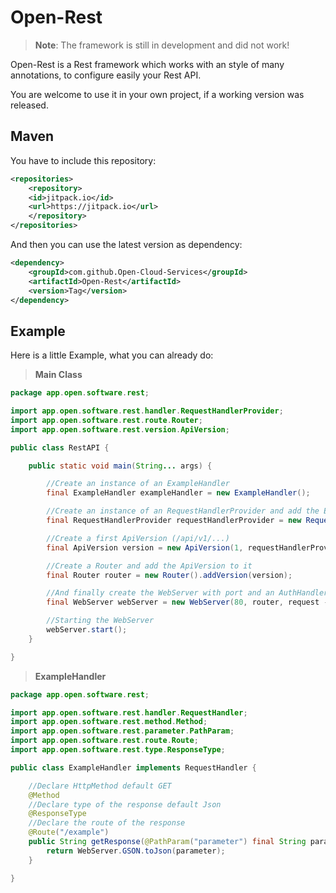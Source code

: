 # Open-Rest

>**Note**: The framework is still in development and did not work!

Open-Rest is a Rest framework which works with an style of many annotations, to configure easily your Rest API. 

You are welcome to use it in your own project, if a working version was released.

## Maven

You have to include this repository:
```xml
<repositories>
    <repository>
	<id>jitpack.io</id>
	<url>https://jitpack.io</url>
    </repository>
</repositories>
```
And then you can use the latest version as dependency:
```xml
<dependency>
    <groupId>com.github.Open-Cloud-Services</groupId>
    <artifactId>Open-Rest</artifactId>
    <version>Tag</version>
</dependency>
```

## Example

Here is a little Example, what you can already do:

>**Main Class**

```java 
package app.open.software.rest;

import app.open.software.rest.handler.RequestHandlerProvider;
import app.open.software.rest.route.Router;
import app.open.software.rest.version.ApiVersion;

public class RestAPI {

	public static void main(String... args) {

		//Create an instance of an ExampleHandler
		final ExampleHandler exampleHandler = new ExampleHandler();

		//Create an instance of an RequestHandlerProvider and add the ExampleHandler to it
		final RequestHandlerProvider requestHandlerProvider = new RequestHandlerProvider().add(exampleHandler);

		//Create a first ApiVersion (/api/v1/...)
		final ApiVersion version = new ApiVersion(1, requestHandlerProvider);

		//Create a Router and add the ApiVersion to it
		final Router router = new Router().addVersion(version);

		//And finally create the WebServer with port and an AuthHandler
		final WebServer webServer = new WebServer(80, router, request -> true);

		//Starting the WebServer
		webServer.start();
	}

}
```

>**ExampleHandler**
```java
package app.open.software.rest;

import app.open.software.rest.handler.RequestHandler;
import app.open.software.rest.method.Method;
import app.open.software.rest.parameter.PathParam;
import app.open.software.rest.route.Route;
import app.open.software.rest.type.ResponseType;

public class ExampleHandler implements RequestHandler {

	//Declare HttpMethod default GET
	@Method
	//Declare type of the response default Json
	@ResponseType
	//Declare the route of the response
	@Route("/example")
	public String getResponse(@PathParam("parameter") final String parameter) {
		return WebServer.GSON.toJson(parameter);
	}

}
```
